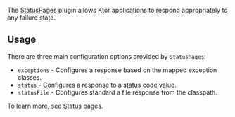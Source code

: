 
The [StatusPages](https://ktor.io/docs/status-pages.html) plugin allows Ktor applications to respond appropriately to any failure state.

## Usage

There are three main configuration options provided by `StatusPages`:
* `exceptions` - Configures a response based on the mapped exception classes.
* `status` - Configures a response to a status code value.
* `statusFile` - Configures standard a file response from the classpath.

To learn more, see [Status pages](https://ktor.io/docs/status-pages.html).
